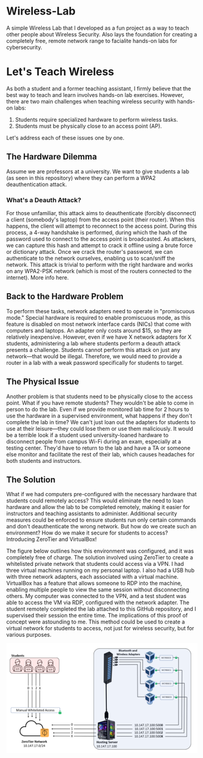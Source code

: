 # Wireless-Lab
A simple Wireless Lab that I developed as a fun project as a way to teach other people about Wireless Security. Also lays the foundation for creating a completely free, remote network range to facialite hands-on labs for cybersecurity.

# Let's Teach Wireless
As both a student and a former teaching assistant, I firmly believe that the best way to teach and learn involves hands-on lab exercises. However, there are two main challenges when teaching wireless security with hands-on labs:

1. Students require specialized hardware to perform wireless tasks.
2. Students must be physically close to an access point (AP).

Let's address each of these issues one by one.

## The Hardware Dilemma
Assume we are professors at a university. We want to give students a lab (as seen in this repository) where they can perform a WPA2 deauthentication attack.

### What's a Deauth Attack?
For those unfamiliar, this attack aims to deauthenticate (forcibly disconnect) a client (somebody's laptop) from the access point (their router). When this happens, the client will attempt to reconnect to the access point. During this process, a 4-way handshake is performed, during which the hash of the password used to connect to the access point is broadcasted. As attackers, we can capture this hash and attempt to crack it offline using a brute force or dictionary attack. Once we crack the router's password, we can authenticate to the network ourselves, enabling us to scan/sniff the network. This attack is trivial to perform with the right hardware and works on any WPA2-PSK network (which is most of the routers connected to the internet). More info here.

## Back to the Hardware Problem
To perform these tasks, network adapters need to operate in "promiscuous mode." Special hardware is required to enable promiscuous mode, as this feature is disabled on most network interface cards (NICs) that come with computers and laptops. An adapter only costs around $15, so they are relatively inexpensive. However, even if we have X network adapters for X students, administering a lab where students perform a deauth attack presents a challenge. Students cannot perform this attack on just any network—that would be illegal. Therefore, we would need to provide a router in a lab with a weak password specifically for students to target.

## The Physical Issue
Another problem is that students need to be physically close to the access point. What if you have remote students? They wouldn't be able to come in person to do the lab. Even if we provide monitored lab time for 2 hours to use the hardware in a supervised environment, what happens if they don't complete the lab in time? We can't just loan out the adapters for students to use at their leisure—they could lose them or use them maliciously. It would be a terrible look if a student used university-loaned hardware to disconnect people from campus Wi-Fi during an exam, especially at a testing center. They'd have to return to the lab and have a TA or someone else monitor and facilitate the rest of their lab, which causes headaches for both students and instructors.

## The Solution
What if we had computers pre-configured with the necessary hardware that students could remotely access? This would eliminate the need to loan hardware and allow the lab to be completed remotely, making it easier for instructors and teaching assistants to administer. Additional security measures could be enforced to ensure students run only certain commands and don't deauthenticate the wrong network. But how do we create such an environment? How do we make it secure for students to access? Introducing ZeroTier and VirtualBox!

The figure below outlines how this environment was configured, and it was completely free of charge. The solution involved using ZeroTier to create a whitelisted private network that students could access via a VPN. I had three virtual machines running on my personal laptop. I also had a USB hub with three network adapters, each associated with a virtual machine. VirtualBox has a feature that allows someone to RDP into the machine, enabling multiple people to view the same session without disconnecting others. My computer was connected to the VPN, and a test student was able to access the VM via RDP, configured with the network adapter. The student remotely completed the lab attached to this GitHub repository, and I supervised their session the entire time. The implications of this proof of concept were astounding to me. This method could be used to create a virtual network for students to access, not just for wireless security, but for various purposes.

![Alt text](/Screenshot.png?raw=true "Diagram")
